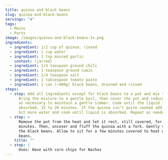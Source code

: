 ```yaml
---
title: quinoa and black beans
slug: quinoa-and-black-beans
servings: "4"
tags:
  - Mains
  - Parts
image: /images/quinoa-and-black-beans-2x.png
ingredients:
  - ingredient: 1/2 cup of quinoa, rinsed
  - ingredient: 1 cup water
  - ingredient: 1 tsp minced garlic
    context: (jarred)
  - ingredient: 1/4 teaspoon ground chili
  - ingredient: 1 teaspoon ground cumin
  - ingredient: 1/4 teaspoon salt
  - ingredient: 1 tablespoon tomato paste
  - ingredient: 1 can (~400g) black beans, drained and rinsed
steps:
  - step: Add all ingredients except for black beans to a pot and mix together.
      Bring the mixture to a gentle boil, then cover the pot and reduce the heat
      as necessary to maintain a gentle simmer. Cook until the liquid is
      absorbed, 15 to 20 minutes. If the quinoa isn’t quite cooked add a little
      bit more water and cook until liquid is absorbed. Repeat as needed.
  - step: >
      Remove the pot from the heat and let it rest, still covered, for 5
      minutes. Then, uncover and fluff the quinoa with a fork. Gently stir in
      the black beans. Allow to sit for a few minutes covered to heat up the
      beans.
    title: ""
  - step: |
      Uses: Have with corn chips for Nachos
---
```

